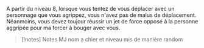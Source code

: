 A partir du niveau 8, lorsque vous tentez de vous déplacer avec un personnage que vous agrippez, vous n'avez pas de malus de déplacement. Néanmoins, vous devez toujour réussir un jet de force opposé à la personne aggripée pour ma forcer  à bouger avec vous.

>[!notes] Notes MJ
>nom a chier et niveau mis de manière random